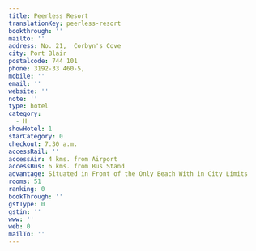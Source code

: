 ```yaml
---
title: Peerless Resort
translationKey: peerless-resort
bookthrough: ''
mailto: ''
address: No. 21,  Corbyn's Cove
city: Port Blair
postalcode: 744 101
phone: 3192-33 460-5,
mobile: ''
email: ''
website: ''
note: ''
type: hotel
category:
  - H
showHotel: 1
starCategory: 0
checkout: 7.30 a.m.
accessRail: ''
accessAir: 4 kms. from Airport
accessBus: 6 kms. from Bus Stand
advantage: Situated in Front of the Only Beach With in City Limits
rooms: 51
ranking: 0
bookThrough: ''
gstType: 0
gstin: ''
www: ''
web: 0
mailTo: ''
---
```








